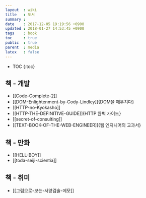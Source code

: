 ```yaml
---
layout  : wiki
title   : 도서
summary :
date    : 2017-12-05 19:19:56 +0900
updated : 2018-01-27 14:53:45 +0900
tags    : book
toc     : true
public  : true
parent  : media
latex   : false
---
```

* TOC
{:toc}

## 책 - 개발

* [[Code-Complete-2]]
* [[DOM-Enlightenment-by-Cody-Lindley]]{DOM을 깨우치다}
* [[HTTP-no-Kyokasho]]
* [[HTTP-THE-DEFINITIVE-GUIDE]]{HTTP 완벽 가이드}
* [[secret-of-consulting]]
* [[TEXT-BOOK-OF-THE-WEB-ENGINEER]]{웹 엔지니어의 교과서}

## 책 - 만화

* [[HELL-BOY]]
* [[toda-seiji-scientia]]

## 책 - 취미

* [[그림으로-보는-서양검술-메모]]
